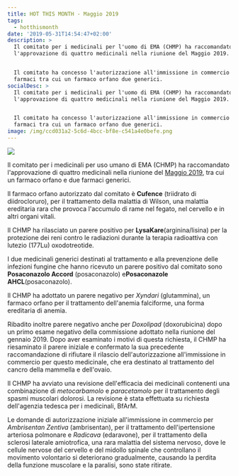 ```yaml
---
title: HOT THIS MONTH - Maggio 2019
tags:
  - hotthismonth
date: '2019-05-31T14:54:47+02:00'
description: >
  Il comitato per i medicinali per l'uomo di EMA (CHMP) ha raccomandato
  l'approvazione di quattro medicinali nella riunione del Maggio 2019.


  Il comitato ha concesso l'autorizzazione all'immissione in commercio di 4
  farmaci tra cui un farmaco orfano due generici.
socialDesc: >
  Il comitato per i medicinali per l'uomo di EMA (CHMP) ha raccomandato
  l'approvazione di quattro medicinali nella riunione del Maggio 2019.


  Il comitato ha concesso l'autorizzazione all'immissione in commercio di 4
  farmaci tra cui un farmaco orfano due generici.
image: /img/ccd031a2-5c6d-4bcc-bf8e-c541a4e0befe.png
---
```

![](/img/ccd031a2-5c6d-4bcc-bf8e-c541a4e0befe.png)

Il comitato per i medicinali per uso umano di EMA (CHMP) ha raccomandato l'approvazione di quattro medicinali nella riunione del [Maggio 2019](https://www.ema.europa.eu/en/news/meeting-highlights-committee-medicinal-products-human-use-chmp-27-29-may-2019), tra cui un farmaco orfano e due farmaci generici.

Il farmaco orfano autorizzato dal comitato è **Cufence** (triidrato di diidrocloruro), per il trattamento della malattia di Wilson, una malattia ereditaria rara che provoca l'accumulo di rame nel fegato, nel cervello e in altri organi vitali. 

Il CHMP ha rilasciato un parere positivo per **LysaKare**(arginina/lisina) per la protezione dei reni contro le radiazioni durante la terapia radioattiva con lutezio (177Lu) oxodotreotide.

I due medicinali generici destinati al trattamento e alla prevenzione delle infezioni fungine che hanno ricevuto un parere positivo dal comitato sono **Posaconazolo Accord** (posaconazolo) e**Posaconazole AHCL**(posaconazolo).

Il CHMP ha adottato un parere negativo per _Xyndari_ (glutammina), un farmaco orfano per il trattamento dell'anemia falciforme, una forma ereditaria di anemia. 

Ribadito inoltre parere negativo anche per _Doxolipad_ (doxorubicina) dopo un primo esame negativo della commissione adottato nella riunione del gennaio 2019. Dopo aver esaminato i motivi di questa richiesta, il CHMP ha riesaminato il parere iniziale e confermato la sua precedente raccomandazione di rifiutare il rilascio dell'autorizzazione all'immissione in commercio per questo medicinale, che era destinato al trattamento del cancro della mammella e dell'ovaio.

Il CHMP ha avviato una revisione dell'efficacia dei medicinali contenenti una combinazione di _metocarbamolo_ e _paracetamolo_ per il trattamento degli spasmi muscolari dolorosi. La revisione è stata effettuata su richiesta dell'agenzia tedesca per i medicinali, BfArM.

Le domande di autorizzazione iniziale all'immissione in commercio per _Ambrisentan Zentiva_ (ambrisentan), per il trattamento dell'ipertensione arteriosa polmonare e _Radicava_ (edaravone), per il trattamento della sclerosi laterale amiotrofica, una rara malattia del sistema nervoso, dove le cellule nervose del cervello e del midollo spinale che controllano il movimento volontario si deteriorano gradualmente, causando la perdita della funzione muscolare e la paralisi, sono state ritirate.

